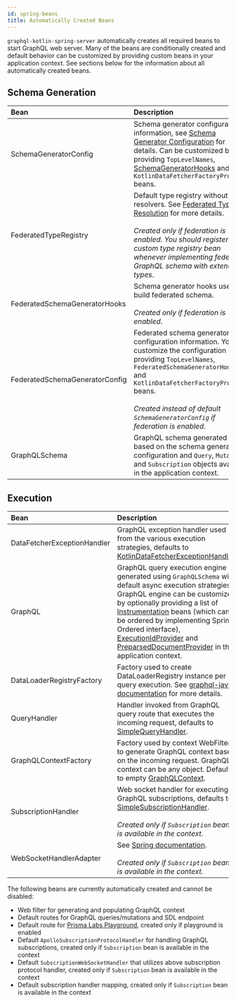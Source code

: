 ```yaml
---
id: spring-beans
title: Automatically Created Beans
---
```


`graphql-kotlin-spring-server` automatically creates all required beans to start GraphQL web server. Many of the beans are conditionally created and default behavior
can be customized by providing custom beans in your application context. See sections below for the information about all automatically created beans.

## Schema Generation

| Bean                           | Description |
|:-------------------------------|:------------|
| SchemaGeneratorConfig          | Schema generator configuration information, see [Schema Generator Configuration](https://expediagroup.github.io/graphql-kotlin/docs/writing-schemas/generator-config) for details. Can be customized by providing `TopLevelNames`, [SchemaGeneratorHooks](https://expediagroup.github.io/graphql-kotlin/docs/writing-schemas/generator-config#schema-generator-hooks) and `KotlinDataFetcherFactoryProvider` beans. |
| FederatedTypeRegistry          | Default type registry without any resolvers. See [Federated Type Resolution](https://expediagroup.github.io/graphql-kotlin/docs/federated/type-resolution) for more details.<br><br>_Created only if federation is enabled. You should register your custom type registry bean whenever implementing federated GraphQL schema with extended types_. |
| FederatedSchemaGeneratorHooks  | Schema generator hooks used to build federated schema.<br><br>_Created only if federation is enabled_. |
| FederatedSchemaGeneratorConfig | Federated schema generator configuration information. You can customize the configuration by providing `TopLevelNames`, `FederatedSchemaGeneratorHooks` and `KotlinDataFetcherFactoryProvider` beans.<br><br>_Created instead of default `SchemaGeneratorConfig` if federation is enabled_. |
| GraphQLSchema                  | GraphQL schema generated based on the schema generator configuration and  `Query`, `Mutation` and `Subscription` objects available in the application context. |

## Execution

| Bean                           | Description |
|:-------------------------------|:------------|
| DataFetcherExceptionHandler    | GraphQL exception handler used from the various execution strategies, defaults to [KotlinDataFetcherExceptionHandler](https://github.com/ExpediaGroup/graphql-kotlin/blob/master/graphql-kotlin-spring-server/src/main/kotlin/com/expediagroup/graphql/spring/exception/KotlinDataFetcherExceptionHandler.kt). |
| GraphQL                        | GraphQL query execution engine generated using `GraphQLSchema` with default async execution strategies. GraphQL engine can be customized by optionally providing a list of [Instrumentation](https://www.graphql-java.com/documentation/v13/instrumentation/) beans (which can be ordered by implementing Spring Ordered interface), [ExecutionIdProvider](https://github.com/graphql-java/graphql-java/blob/master/src/main/java/graphql/execution/ExecutionIdProvider.java) and [PreparsedDocumentProvider](https://github.com/graphql-java/graphql-java/blob/master/src/main/java/graphql/execution/preparsed/PreparsedDocumentProvider.java) in the application context. |
| DataLoaderRegistryFactory      | Factory used to create DataLoaderRegistry instance per query execution. See [graphql-java documentation](https://www.graphql-java.com/documentation/v13/batching/) for more details. |
| QueryHandler                   | Handler invoked from GraphQL query route that executes the incoming request, defaults to [SimpleQueryHandler](https://github.com/ExpediaGroup/graphql-kotlin/blob/master/graphql-kotlin-spring-server/src/main/kotlin/com/expediagroup/graphql/spring/execution/QueryHandler.kt). |
| GraphQLContextFactory          | Factory used by context WebFilter to generate GraphQL context based on the incoming request. GraphQL context can be any object. Defaults to empty [GraphQLContext](https://github.com/graphql-java/graphql-java/blob/master/src/main/java/graphql/GraphQLContext.java). |
| SubscriptionHandler            | Web socket handler for executing GraphQL subscriptions, defaults to [SimpleSubscriptionHandler](https://github.com/ExpediaGroup/graphql-kotlin/blob/master/graphql-kotlin-spring-server/src/main/kotlin/com/expediagroup/graphql/spring/execution/SubscriptionHandler.kt#L49).<br><br>_Created only if `Subscription` bean is available in the context._ |
| WebSocketHandlerAdapter        | See [Spring documentation](https://docs.spring.io/spring/docs/current/javadoc-api/org/springframework/web/reactive/socket/server/support/WebSocketHandlerAdapter.html).<br><br>_Created only if `Subscription` bean is available in the context._ |

The following beans are currently automatically created and cannot be disabled:

* Web filter for generating and populating GraphQL context
* Default routes for GraphQL queries/mutations and SDL endpoint
* Default route for [Prisma Labs Playground](https://github.com/prisma-labs/graphql-playground), created only if playground is enabled
* Default `ApolloSubscriptionProtocolHandler` for handling GraphQL subscriptions, created only if `Subscription` bean is available in the context
* Default `SubscriptionWebSocketHandler` that utilizes above subscription protocol handler, created only if `Subscription` bean is available in the context
* Default subscription handler mapping, created only if `Subscription` bean is available in the context
